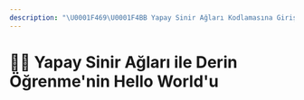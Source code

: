 ```yaml
---
description: "\U0001F469‍\U0001F4BB Yapay Sinir Ağları Kodlamasına Giriş"
---
```


# 🙋‍♀️ Yapay Sinir Ağları ile Derin Öğrenme'nin Hello World'u

